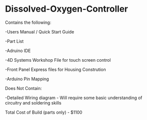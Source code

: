 # Dissolved-Oxygen-Controller

Contains the following:

-Users Manual / Quick Start Guide

-Part List

-Adruino IDE 

-4D Systems  Workshop File for touch screen control

-Front Panel Express files for Housing Constrution

-Arduino Pin Mapping

Does Not Contain:

-Detailed Wiring diagram - Will require some basic understanding of circuitry and soldering skills

Total Cost of Build (parts only) - $1100
